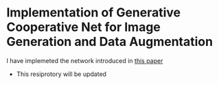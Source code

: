 # Implementation of Generative Cooperative Net for Image Generation and Data Augmentation
I have implemeted the network introduced in [this paper](https://arxiv.org/abs/1705.02887)
* This resiprotory will be updated
